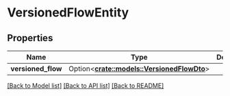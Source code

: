 # VersionedFlowEntity

## Properties

Name | Type | Description | Notes
------------ | ------------- | ------------- | -------------
**versioned_flow** | Option<[**crate::models::VersionedFlowDto**](VersionedFlowDTO.md)> |  | [optional]

[[Back to Model list]](../README.md#documentation-for-models) [[Back to API list]](../README.md#documentation-for-api-endpoints) [[Back to README]](../README.md)


